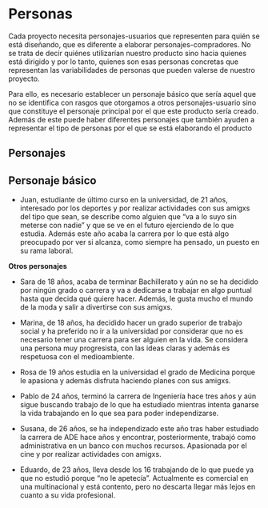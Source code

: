 # Personas #

Cada proyecto necesita personajes-usuarios que representen para quién se está diseñando, que es diferente a elaborar personajes-compradores. No se trata de decir quiénes utilizarían nuestro producto sino hacia quienes está dirigido y por lo tanto, quienes son esas personas concretas que representan las variabilidades de personas que pueden valerse de nuestro proyecto.

Para ello, es necesario establecer un personaje básico que sería aquel que no se identifica con rasgos que otorgamos a otros personajes-usuario sino que constituye el personaje principal por el que este producto sería creado. Además de este puede haber diferentes personajes que también ayuden a representar el tipo de personas por el que se está elaborando el producto

## Personajes ##

## Personaje básico

- Juan, estudiante de último curso en la universidad, de 21 años, interesado por los deportes y por realizar actividades con sus amigxs del tipo que sean, se describe como alguien que “va a lo suyo sin meterse con nadie” y que se ve en el futuro ejerciendo de lo que estudia. Además este año acaba la carrera por lo que está algo preocupado por ver si alcanza, como siempre ha pensado, un puesto en su rama laboral.

**Otros personajes**

- Sara de 18 años, acaba de terminar Bachillerato y aún no se ha decidido por ningún grado o carrera y va a dedicarse a trabajar en algo puntual hasta que decida qué quiere hacer. Además, le gusta mucho el mundo de la moda y salir a divertirse con sus amigxs.

- Marina, de 18 años, ha decidido hacer un grado superior de trabajo social y ha preferido no ir a la universidad por considerar que no es necesario tener una carrera para ser alguien en la vida. Se considera una persona muy progresista, con las ideas  claras y además es respetuosa con el medioambiente.

- Rosa de 19 años estudia en la universidad el grado de Medicina porque le apasiona y además disfruta haciendo planes con sus amigxs.

- Pablo de 24 años, terminó la carrera de Ingeniería hace tres años y aún sigue buscando trabajo de lo que ha estudiado mientras intenta ganarse la vida trabajando en lo que sea para poder independizarse.

- Susana, de 26 años, se ha independizado este año tras haber estudiado la carrera de ADE  hace años y encontrar, posteriormente, trabajó como administrativa en un banco con muchos recursos. Apasionada por el cine y por realizar actividades con amigxs.

- Eduardo, de 23 años, lleva desde los 16 trabajando de lo que puede ya que no estudió porque “no le apetecía”. Actualmente es comercial en una multinacional y está contento, pero no descarta llegar más lejos en cuanto a su vida profesional. 
